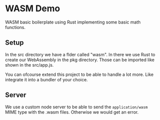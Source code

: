 # WASM Demo
WASM basic boilerplate using Rust implementing some basic math functions.

## Setup
In the src directory we have a flder called "wasm". In there we use Rust to create our WebAssembly in the pkg directory. Those can be imported like shown in the src/app.js.

You can ofcourse extend this project to be able to handle a lot more. Like integrate it into a bundler of your choice.

## Server
We use a custom node server to be able to send the `application/wasm` MIME type with the .wasm files. Otherwise we would get an error.
